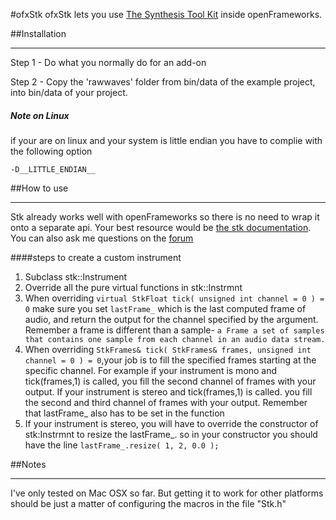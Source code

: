 #ofxStk
ofxStk lets you use [The Synthesis Tool Kit](https://ccrma.stanford.edu/software/stk/index.html) inside openFrameworks. 


##Installation 
***

Step 1 - Do what you normally do for an add-on
 
Step 2 - Copy the 'rawwaves' folder from bin/data of the example project, into bin/data of your project.

##### Note on Linux
if your are on linux and your system is little endian you have to complie with the following option

```
-D__LITTLE_ENDIAN__
```


##How to use
***

Stk already works well with openFrameworks so there is no need to wrap it onto a separate api. Your best resource would be [the stk documentation](https://ccrma.stanford.edu/software/stk/classes.html). You can also ask me questions on the [forum](http://forum.openframeworks.cc/t/ofxstk-synthesis-toolkit-addon/15989/3)

####steps to create a custom instrument

1. Subclass stk::Instrument
2. Override all the pure virtual functions in stk::Instrmnt
3. When overriding `virtual StkFloat tick( unsigned int channel = 0 ) = 0` make sure you set `lastFrame_` which is the last computed frame of audio, and return the output for the channel specified by the argument. Remember a frame is different than a sample- `a Frame a set of samples that contains one sample from each channel in an audio data stream.`
4. When overriding `StkFrames& tick( StkFrames& frames, unsigned int channel = 0 ) = 0`,your job is to fill the specified frames starting at the specific channel. For example if your instrument is mono and tick(frames,1) is called, you fill the second channel of frames with your output. If your instrument is stereo and tick(frames,1) is called. you fill the second and third channel of frames with your output. Remember that lastFrame_ also has to be set in the function 
5. If your instrument is stereo, you will have to override the constructor of stk:Instrmnt to resize the lastFrame_. so in your constructor you should have the line `lastFrame_.resize( 1, 2, 0.0 );` 


##Notes
***
 
I've only tested on Mac OSX so far. But getting it to work for other platforms should be just a matter of configuring the macros in the file "Stk.h"

